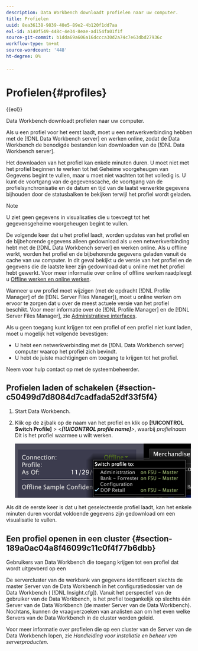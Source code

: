 ```yaml
---
description: Data Workbench downloadt profielen naar uw computer.
title: Profielen
uuid: 8ea36138-9839-40e5-89e2-4b120f1dd7aa
exl-id: a140f549-448c-4e34-8eae-ad154fa01f1f
source-git-commit: b1dda69a606a16dccca30d2a74c7e63dbd27936c
workflow-type: tm+mt
source-wordcount: '448'
ht-degree: 0%

---
```


# Profielen{#profiles}

{{eol}}

Data Workbench downloadt profielen naar uw computer.

Als u een profiel voor het eerst laadt, moet u een netwerkverbinding hebben met de [!DNL Data Workbench server] en werken online, zodat de Data Workbench de benodigde bestanden kan downloaden van de [!DNL Data Workbench server].

Het downloaden van het profiel kan enkele minuten duren. U moet niet met het profiel beginnen te werken tot het Geheime voorgeheugen van Gegevens begint te vullen, maar u moet niet wachten tot het volledig is. U kunt de voortgang van de gegevenscache, de voortgang van de profielsynchronisatie en de datum en tijd van de laatst verwerkte gegevens bijhouden door de statusbalken te bekijken terwijl het profiel wordt geladen.

>[!NOTE]
>
>U ziet geen gegevens in visualisaties die u toevoegt tot het gegevensgeheime voorgeheugen begint te vullen.

De volgende keer dat u het profiel laadt, worden updates van het profiel en de bijbehorende gegevens alleen gedownload als u een netwerkverbinding hebt met de [!DNL Data Workbench server] en werken online. Als u offline werkt, worden het profiel en de bijbehorende gegevens geladen vanuit de cache van uw computer. In dit geval bekijkt u de versie van het profiel en de gegevens die de laatste keer zijn gedownload dat u online met het profiel hebt gewerkt. Voor meer informatie over online of offline werken raadpleegt u [Offline werken en online werken](../../home/c-get-started/c-off-on.md#concept-cef8758ede044b18b3558376c5eb9f54).

Wanneer u uw profiel moet wijzigen (met de opdracht [!DNL Profile Manager] of de [!DNL Server Files Manager]), moet u online werken om ervoor te zorgen dat u over de meest actuele versie van het profiel beschikt. Voor meer informatie over de [!DNL Profile Manager] en de [!DNL Server Files Manager], zie [Administratieve interfaces](../../home/c-get-started/c-admin-intrf/c-admin-intrf.md#concept-855c1a91e1a948969fab592adca15f74).

Als u geen toegang kunt krijgen tot een profiel of een profiel niet kunt laden, moet u mogelijk het volgende bevestigen:

* U hebt een netwerkverbinding met de [!DNL Data Workbench server] computer waarop het profiel zich bevindt.
* U hebt de juiste machtigingen om toegang te krijgen tot het profiel.

Neem voor hulp contact op met de systeembeheerder.

## Profielen laden of schakelen {#section-c50499d7d8084d7cadfada52df33f5f4}

1. Start Data Workbench.
1. Klik op de zijbalk op de naam van het profiel en klik op **[!UICONTROL Switch Profile]** > *&lt;**[!UICONTROL profile name]**>*, waarbij *profielnaam* Dit is het profiel waarmee u wilt werken.

   ![](assets/sidebar_profile.png)

Als dit de eerste keer is dat u het geselecteerde profiel laadt, kan het enkele minuten duren voordat voldoende gegevens zijn gedownload om een visualisatie te vullen.

## Een profiel openen in een cluster {#section-189a0ac04a8f46099c11c0f4f77b6dbb}

Gebruikers van Data Workbench die toegang krijgen tot een profiel dat wordt uitgevoerd op een

De servercluster van de werkbank van gegevens identificeert slechts de master Server van de Data Workbench in het configuratiedossier van de Data Workbench ( [!DNL Insight.cfg]). Vanuit het perspectief van de gebruiker van de Data Workbench, is het profiel toegankelijk op slechts één Server van de Data Workbench (de master Server van de Data Workbench). Nochtans, kunnen de vraagverzoeken van analisten aan om het even welke Servers van de Data Workbench in de cluster worden geleid.

Voor meer informatie over profielen die op een cluster van de Server van de Data Workbench lopen, zie *Handleiding voor installatie en beheer van serverproducten*.
